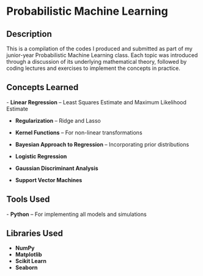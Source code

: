 <h1>Probabilistic Machine Learning</h1>

<h2>Description</h2>
This is a compilation of the codes I produced and submitted as part of my junior-year Probabilistic Machine Learning class. Each topic was introduced through a discussion of its underlying mathematical theory, followed by coding lectures and exercises to implement the concepts in practice.

<br />


<h2>Concepts Learned</h2>
- <b>Linear Regression</b> – Least Squares Estimate and Maximum Likelihood Estimate

- <b>Regularization</b> – Ridge and Lasso

- <b>Kernel Functions</b> – For non-linear transformations

- <b>Bayesian Approach to Regression</b> – Incorporating prior distributions

- <b>Logistic Regression</b>

- <b>Gaussian Discriminant Analysis</b>

- <b>Support Vector Machines</b>

<h2>Tools Used</h2>
- <b>Python</b> – For implementing all models and simulations

<h2>Libraries Used </h2>

- <b>NumPy</b>
- <b>Matplotlib</b>
- <b>Scikit Learn</b>
- <b>Seaborn</b>
